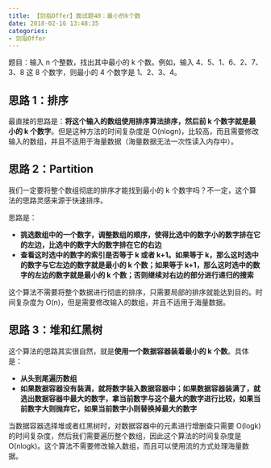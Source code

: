 ```yaml
---
title: 【剑指Offer】面试题40：最小的k个数
date: 2018-02-16 13:48:35
categories:
- 剑指Offer
---
```


题目：输入 n 个整数，找出其中最小的 k 个数。例如，输入 4、5、1、6、2、7、3、8 这 8 个数字，则最小的 4 个数字是 1、2、3、4。

## 思路 1：排序

最直接的思路是：**将这个输入的数组使用排序算法排序，然后前 k 个数字就是最小的 k 个数字**。但是这种方法的时间复杂度是 O(nlogn)，比较高，而且需要修改输入的数组，并且不适用于海量数据（海量数据无法一次性读入内存中）。

## 思路 2：Partition

我们一定要将整个数组彻底的排序才能找到最小的 k 个数字吗？不一定，这个算法的思路灵感来源于快速排序。

思路是：

- **挑选数组中的一个数字，调整数组的顺序，使得比选中的数字小的数字排在它的左边，比选中的数字大的数字排在它的右边**
- **查看这时选中的数字的索引是否等于 k 或者 k+1。如果等于 k，那么这时选中的数字与它左边的数字就是最小的 k 个数；如果等于 k+1，那么这时选中的数字的左边的数字就是最小的 k 个数；否则继续对右边的部分进行递归的搜索**

这个算法不需要将整个数据进行彻底的排序，只需要局部的排序就能达到目的。时间复杂度为 O(n)，但是需要修改输入的数组，并且不适用于海量数据。

## 思路 3：堆和红黑树

这个算法的思路其实很自然，就是**使用一个数据容器装着最小的 k 个数**。具体是：

- **从头到尾遍历数组**
- **如果数据容器没有装满，就将数字装入数据容器中；如果数据容器装满了，就选出数据容器中最大的数字，拿当前数字与这个最大的数字进行比较，如果当前数字大则抛弃它，如果当前数字小则替换掉最大的数字**

当数据容器选择堆或者红黑树时，对数据容器中的元素进行增删查只需要 O(logk) 的时间复杂度，然后我们需要遍历整个数组，因此这个算法的时间复杂度是 O(nlogk)。这个算法不需要修改输入数组，而且可以使用流的方式处理海量数据。